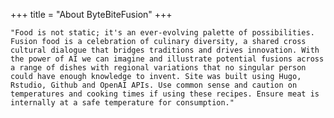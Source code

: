+++
title = "About ByteBiteFusion"
+++

    "Food is not static; it's an ever-evolving palette of possibilities. Fusion food is a celebration of culinary diversity, a shared cross cultural dialogue that bridges traditions and drives innovation. With the power of AI we can imagine and illustrate potential fusions across a range of dishes with regional variations that no singular person could have enough knowledge to invent. Site was built using Hugo, Rstudio, Github and OpenAI APIs. Use common sense and caution on temperatures and cooking times if using these recipes. Ensure meat is internally at a safe temperature for consumption."